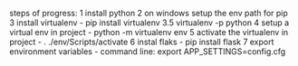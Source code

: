 steps of progress:
  1 install python
  2 on windows setup the env path for pip
  3 install virtualenv - pip install virtualenv
  3.5 virtualenv -p python
  4 setup a virtual env in project - python -m virtualenv env
  5 activate the virtualenv in project - . ./env/Scripts/activate
  6 instal flaks - pip install flask
  7 export environment variables - command line: export APP_SETTINGS=config.cfg